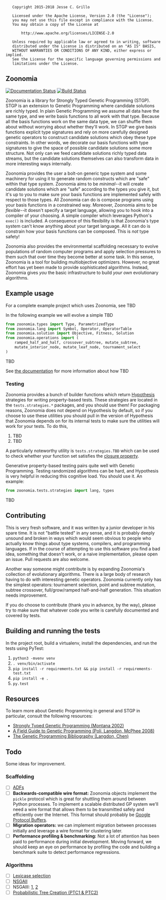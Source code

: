 ```
   Copyright 2015-2018 Jesse C. Grillo

   Licensed under the Apache License, Version 2.0 (the "License");
   you may not use this file except in compliance with the License.
   You may obtain a copy of the License at

       http://www.apache.org/licenses/LICENSE-2.0

   Unless required by applicable law or agreed to in writing, software
   distributed under the License is distributed on an "AS IS" BASIS,
   WITHOUT WARRANTIES OR CONDITIONS OF ANY KIND, either express or implied.
   See the License for the specific language governing permissions and
   limitations under the License.
```

## Zoonomia

[![Documentation Status](https://readthedocs.org/projects/zoonomia/badge/?version=latest)](https://zoonomia.readthedocs.org/en/latest/?badge=latest) [![Build Status](https://travis-ci.org/jgrillo/zoonomia.svg)](https://travis-ci.org/jgrillo/zoonomia)

>
>

Zoonomia is a library for Strongly Typed Genetic Programming
(STGP). STGP is an extension to Genetic Programming where candidate
solutions are richly typed. In plain Genetic Programming we assume all
data have the same type, and we write basis functions to all work with
that type. Because all the basis functions work on the same data type,
we can shuffle them about without worrying about whether they'll
work. In STGP we give basis functions explicit type signatures and
rely on more carefully designed genetic operators to construct
candidate solutions which obey these type constraints. In other words,
we decorate our basis functions with type signatures to give the space
of possible candidate solutions some more structure. Not only can we
feed candidate solutions richly typed data streams, but the candidate
solutions themselves can also transform data in more interesting ways
internally.

Zoonomia provides the user a bolt-on generic type system and some
machinery for using it to generate random constructs which are "safe"
within that type system.  Zoonomia aims to be *minimal*--it will
create candidate solutions which are "safe" according to the types you
give it, but it's up to you to make sure your basis functions are
implemented safely with respect to those types. All Zoonomia can do is
compose programs using your basis functions in a constrained way.
Moreover, Zoonomia aims to be *flexible*--it doesn't specify a target
language, allowing you to hook into a compiler of your choosing. A
simple compiler which leverages Python's `exec()` is included. A
consequence of this flexibility is that Zoonomia's type system can't
know anything about your target language. All it can do is constrain
how your basis functions can be composed. This is *not* type safety!

Zoonomia also provides the environmental scaffolding necessary to
evolve populations of random computer programs and apply selection
pressures to them such that over time they become better at some
task. In this sense, Zoonomia is a tool for building multiobjective
optimizers. However, no great effort has yet been made to provide
sophisticated algorithms. Instead, Zoonomia gives *you* the basic
infrastructure to build *your own* evolutionary algorithms.

## Example usage

For a complete example project which uses Zoonomia, see TBD

In the following example we will evolve a simple TBD

```python
from zoonomia.types import Type, ParametrizedType
from zoonomia.lang import Symbol, Operator, OperatorTable
from zoonomia.solution import Objective, Fitness, Solution
from zoonomia.operations import (
    ramped_half_and_half, crossover_subtree, mutate_subtree,
    mutate_interior_node, mutate_leaf_node, tournament_select
)
```
TBD

See [the documentation](http://zoonomia.readthedocs.org/en/latest/)
for more information about how TBD

### Testing

Zoonomia provides a bunch of builder functions which
return [Hypothesis](http://hypothesis.works) strategies for writing
property-based tests. These strategies are located in the
`tests.strategies.*` packages, and you should use them! For packaging
reasons, Zoonomia does not depend on Hypothesis by default, so if you
choose to use these utilities you should pull in the version of
Hypothesis that Zoonomia depends on for its internal tests to make
sure the utilities will work for your tests. To do this,

1. TBD
2. TBD

A particularly noteworthy utility is `tests.strategies.TBD` which can
be used to check whether your function set satisfies
the
[closure property](http://cswww.essex.ac.uk/staff/poli/gp-field-guide/32Step2FunctionSet.html).

Generative property-based testing pairs quite well with Genetic
Programming.  Testing randomized algorithms can be hard, and Hypothesis
is very helpful in reducing this cognitive load. You should use it.
An example:

```python
from zoonomia.tests.strategies import lang, types

```
TBD

## Contributing

This is very fresh software, and it was written by a junior developer
in his spare time. It is not "battle tested" in any sense, and it is
probably deeply unsound and broken in ways which would seem obvious to
people who actually know things about type systems, compilers, and
programming languages. If in the course of attempting to use this
software you find a bad idea, something that doesn't work, or a naive
implementation, please open an issue. Pull requests are also welcome.

Another way someone might contribute is by expanding Zoonomia's
collection of evolutionary algorithms. There is a large body of
research having to do with interesting genetic operators. Zoonomia
currently only has the simplest operators: tournament selection, point
and subtree mutation, subtree crossover, full/grow/ramped
half-and-half generation. This situation needs improvement.

If you do choose to contribute (thank you in advance, by the way),
please try to make sure that whatever code you write is carefully
documented and covered by tests.

## Building and running the tests

In the project root, build a virtualenv, install the dependencies, and
run the tests using PyTest:

1. `python3 -mvenv venv`
2. `. venv/bin/activate`
3. `pip install -r requirements.txt && pip install -r requirements-test.txt`
4. `pip install -e .`
5. `py.test`

## Resources

To learn more about Genetic Programming in general and STGP in
particular, consult the following resources:

* [Strongly Typed Genetic Programming (Montana 2002)](http://davidmontana.net/papers/stgp.pdf)
* [A Field Guide to Genetic Programming (Poli, Langdon, McPhee 2008)](http://cswww.essex.ac.uk/staff/rpoli/gp-field-guide/)
* [The Genetic Programming Bibliography (Langdon, Chen)](http://www.cs.bham.ac.uk/~wbl/biblio/)

## Todo

Some ideas for improvement.

### Scaffolding

- [ ] [ADFs](http://cswww.essex.ac.uk/staff/rpoli/gp-field-guide/61EvolvingModularandHierarchicalStructures.html#12_1)
- [ ] **Backwards-compatible wire format:** Zoonomia objects implement
      the `pickle` protocol which is great for shuttling them around
      between Python processes. To implement a scalable distributed GP
      system we'll need a wire format that allows them to be
      transmitted safely and efficiently over the Internet. This
      format should probably
      be
      [Google Protocol Buffers](https://developers.google.com/protocol-buffers/docs/pythontutorial).
- [ ] **Migration operators:** we can implement migration between
      processes initially and leverage a wire format for clustering
      later.
- [ ] **Performance profiling & benchmarking:** Not a lot of attention
      has been paid to performance during initial development. Moving
      forward, we should keep an eye on performance by profiling the
      code and building a benchmark suite to detect performance
      regressions.

### Algorithms

- [ ] [Lexicase selection](https://push-language.hampshire.edu/t/lexicase-selection/90)
- [ ] [NSGAII](https://www.iitk.ac.in/kangal/Deb_NSGA-II.pdf)
- [ ] NSGAIII: [1](http://www.egr.msu.edu/~kdeb/papers/k2012009.pdf),
  [2](http://www.egr.msu.edu/~kdeb/papers/k2012010.pdf)
- [ ] [Probabilistic Tree Creation (PTC1 & PTC2)](https://cs.gmu.edu/~sean/papers/thesis2p.pdf)
